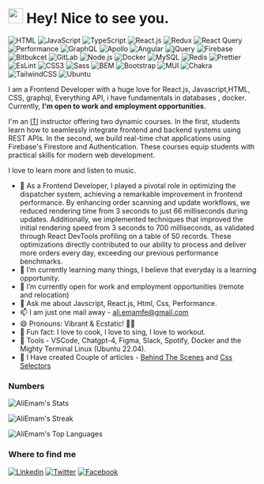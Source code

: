 <h1><img src="https://emojis.slackmojis.com/emojis/images/1531849430/4246/blob-sunglasses.gif?1531849430" width="30"/> Hey! Nice to see you.</h1>

![HTML](https://img.shields.io/badge/HTML5-E34F26?style=flat-square&logo=html5&logoColor=white)
![JavaScript](https://img.shields.io/badge/JavaScript-F7DF1E?style=flat-square&logo=javascript&logoColor=black)
![TypeScript](https://img.shields.io/badge/TypeScript-007ACC?style=flat-square&logo=typescript&logoColor=white)
![React.js](https://img.shields.io/badge/React.js-0081CB?style=flat-square&logo=react&logoColor=61DAFB)
![Redux](https://img.shields.io/badge/Redux-764ABC?style=flat-square&logo=redux&logoColor=white)
![React Query](https://img.shields.io/badge/React%20Query-FF4154?style=flat-square&logo=reactquery&logoColor=white)
![Performance](https://img.shields.io/badge/React%20Performance-141526?style=flat-square&logo=speedtest&logoColor=white)
![GraphQL](https://img.shields.io/badge/GraphQL-E10098?style=flat-square&logo=graphql&logoColor=white)
![Apollo](https://img.shields.io/badge/Apollo%20GraphQL-311C87?style=flat-square&logo=apollographql&logoColor=white)
![Angular](https://img.shields.io/badge/Angular-DD0031?style=flat-square&logo=angular&logoColor=white)
![jQuery](https://img.shields.io/badge/jQuery-0769AD?style=flat-square&logo=jquery&logoColor=white)
![Firebase](https://img.shields.io/badge/Firebase-FFCA28?style=flat-square&logo=firebase&logoColor=white)
![Bitbukcet](https://img.shields.io/badge/Bitbucket-0052CC?style=flat-square&logo=bitbucket&logoColor=white)
![GitLab](https://img.shields.io/badge/GitLab-FC6D26?style=flat-square&logo=gitlab&logoColor=white)
![Node.js](https://img.shields.io/badge/Node.js-43853D?style=flat-square&logo=node.js&logoColor=white)
![Docker](https://img.shields.io/badge/Docker-0CC1F3?style=flat-square&logo=docker&logoColor=white)
![MySQL](https://img.shields.io/badge/MySQL-005C84?style=flat-square&logo=mysql&logoColor=white)
![Redis](https://img.shields.io/badge/redis-%23DD0031.svg?&style=flat-square&logo=redis&logoColor=white)
![Prettier](https://img.shields.io/badge/Prettier-F7B93E?style=flat-square&logo=prettier&logoColor=white)
![EsLint](https://img.shields.io/badge/ESLint-4B32C3?style=flat-square&logo=eslint&logoColor=white)
![CSS3](https://img.shields.io/badge/CSS3-1572B6?style=flat-square&logo=css3&logoColor=white)
![Sass](https://img.shields.io/badge/Sass-CC6699?style=flat-square&logo=sass&logoColor=white)
![BEM](https://img.shields.io/badge/BEM%20Methodology-000000?style=flat-square&logo=bem&logoColor=white)
![Bootstrap](https://img.shields.io/badge/Bootstrap-563D7C?style=flat-square&logo=bootstrap&logoColor=white)
![MUI](https://img.shields.io/badge/MUI-007FFF?style=flat-square&logo=mui&logoColor=white)
![Chakra](https://img.shields.io/badge/Chakra%20UI-319795?style=flat-square&logo=chakraui&logoColor=white)
![TailwindCSS](https://img.shields.io/badge/Tailwind_CSS-38B2AC?style=flat-square&logo=tailwind-css&logoColor=white)
![Ubuntu](https://img.shields.io/badge/ubuntu-E95420?style=flat-square&logo=ubuntu&logoColor=white)

I am a Frontend Developer with a huge love for React.js, Javascript,HTML, CSS, graphql, Everything API, i have fundamentals in databases , docker. Currently, **I'm open to work and employment opportunities**.

I'm an [ITI](https://iti.gov.eg/iti/home) instructor offering two dynamic courses. In the first, students learn how to seamlessly integrate frontend and backend systems using REST APIs. In the second, we build real-time chat applications using Firebase's Firestore and Authentication. These courses equip students with practical skills for modern web development.

I love to learn more and listen to music.

- 🔭 As a Frontend Developer, I played a pivotal role in optimizing the dispatcher system, achieving a remarkable improvement in frontend performance. By enhancing order scanning and update workflows, we reduced rendering time from 3 seconds to just 66 milliseconds during updates. Additionally, we implemented techniques that improved the initial rendering speed from 3 seconds to 700 milliseconds, as validated through React DevTools profiling on a table of 50 records. These optimizations directly contributed to our ability to process and deliver more orders every day, exceeding our previous performance benchmarks.
- 🌱 I’m currently learning many things, I believe that everyday is a learning opportunity.
- 👯 I’m currently open for work and employment opportunities (remote and relocation)
- 💬 Ask me about Javscript, React.js, Html, Css, Performance.
- 📫 I am just one mail away - ali.emamfe@gmail.com
- 😄 Pronouns: Vibrant & Ecstatic! 🎉🌟
- :partying_face: Fun fact: I love to cook, I love to sing, I love to workout.
- :wrench: Tools - VSCode, Chatgpt-4, Figma, Slack, Spotify, Docker and the Mighty Terminal Linux (Ubuntu 22.04).
- :envelope_with_arrow: I Have created Couple of articles - [Behind The Scenes](https://www.linkedin.com/pulse/how-your-website-works-behind-scenes-front-end-side-ali-emam/?trackingId=zdih81TrS%2BuubTA%2FdevgbQ%3D%3D) and [Css Selectors](https://dev.to/alimemam/css-selectors-4agl)

### Numbers

![AliEmam's Stats](https://github-readme-stats.vercel.app/api?username=Ali-MEmam&theme=darcula&show_icons=true&hide_border=true&count_private=true)

![AliEmam's Streak](https://github-readme-streak-stats.herokuapp.com/?user=Ali-MEmam&theme=darcula&hide_border=true)

![AliEmam's Top Languages](https://github-readme-stats.vercel.app/api/top-langs/?username=Ali-MEmam&theme=darcula&show_icons=true&hide_border=true&layout=compact)

### Where to find me

[![Linkedin](https://img.shields.io/badge/LinkedIn-0077B5?style=flat-square&logo=linkedin&logoColor=white)](https://www.linkedin.com/in/ali-mostafa-457594190/)
[![Twitter](https://img.shields.io/badge/Twitter-1DA1F2?style=flat-square&logo=twitter&logoColor=white)](https://facebook.com/Sal3en)
[![Facebook](https://img.shields.io/badge/Facebook-1877F2?style=flat-square&logo=facebook&logoColor=white)](https://facebook.com/Sal3en)
